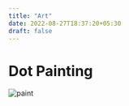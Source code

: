 ```yaml
---
title: "Art"
date: 2022-08-27T18:37:20+05:30
draft: false
---
```


# Dot Painting

![paint](/images/dot_painting.jpg)
